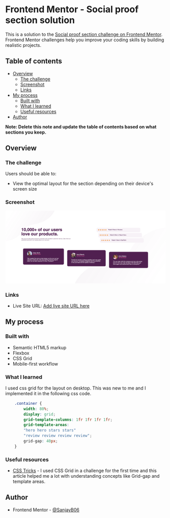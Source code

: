 # Frontend Mentor - Social proof section solution

This is a solution to the [Social proof section challenge on Frontend Mentor](https://www.frontendmentor.io/challenges/social-proof-section-6e0qTv_bA). Frontend Mentor challenges help you improve your coding skills by building realistic projects. 

## Table of contents

- [Overview](#overview)
  - [The challenge](#the-challenge)
  - [Screenshot](#screenshot)
  - [Links](#links)
- [My process](#my-process)
  - [Built with](#built-with)
  - [What I learned](#what-i-learned)
  - [Useful resources](#useful-resources)
- [Author](#author)

**Note: Delete this note and update the table of contents based on what sections you keep.**

## Overview

### The challenge

Users should be able to:

- View the optimal layout for the section depending on their device's screen size

### Screenshot

![](images/screenshot.png)


### Links

- Live Site URL: [Add live site URL here](https://your-live-site-url.com)

## My process

### Built with

- Semantic HTML5 markup
- Flexbox
- CSS Grid
- Mobile-first workflow

### What I learned

I used css grid for the layout on desktop. This was new to me and I implemented it in the following css code. 

```css
    .container {
        width: 80%;
        display: grid;
        grid-template-columns: 1fr 1fr 1fr 1fr;
        grid-template-areas:
        "hero hero stars stars"
        "review review review review";
        grid-gap: 40px;
    }
```



### Useful resources

- [CSS Tricks](https://css-tricks.com/snippets/css/complete-guide-grid/) - I used CSS Grid in a challenge for the first time and this article helped me a lot with understanding concepts like Grid-gap and template areas. 


## Author

- Frontend Mentor - [@SanjayB06](https://www.frontendmentor.io/profile/SanjayB06)


